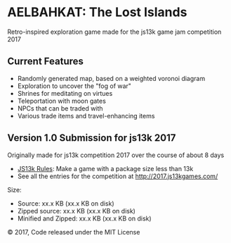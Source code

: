 # AELBAHKAT: The Lost Islands

Retro-inspired exploration game made for the js13k game jam competition 2017

## Current Features

* Randomly generated map, based on a weighted voronoi diagram
* Exploration to uncover the "fog of war"
* Shrines for meditating on virtues
* Teleportation with moon gates
* NPCs that can be traded with
* Various trade items and travel-enhancing items

## Version 1.0 Submission for js13k 2017

Originally made for js13k competition 2017 over the course of about 8 days

* [JS13k Rules](http://2017.js13kgames.com/#rules): Make a game with a package size less than 13k
* See all the entries for the competition at http://2017.js13kgames.com/

Size:
* Source: xx.x KB (xx.x KB on disk)
* Zipped source: xx.x KB (xx.x KB on disk)
* Minified and Zipped: xx.x KB (xx.x KB on disk)


&copy; 2017, Code released under the MIT License